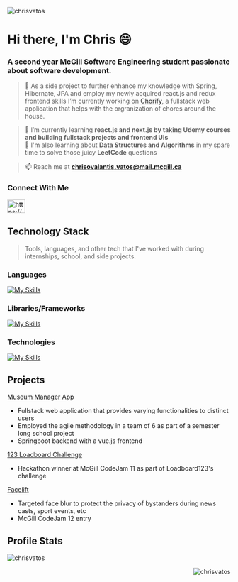 <p align="left"> <img src="https://komarev.com/ghpvc/?username=chrisvatos&label=Profile%20views&color=0e75b6&style=flat" alt="chrisvatos" /> </p>


# Hi there, I'm Chris 😄
### A second year McGill Software Engineering student passionate about software development.


> 🔭 As a side project to further enhance my knowledge with Spring, Hibernate, JPA and employ my newly acquired react.js and redux frontend skills I’m currently working on [Chorify](https://github.com/ChrisVatos/chorify), a fullstack web application that helps with the orgranization of 
chores around the house.

> 🌱 I’m currently learning **react.js and next.js by taking Udemy courses and building fullstack projects and frontend UIs** <br>
> 🌱 I'm also learning about **Data Structures and Algorithms** in my spare time to solve those juicy **LeetCode** questions

> 📫 Reach me at **chrisovalantis.vatos@mail.mcgill.ca**

<h3 align="left">Connect With Me</h3>
<p align="left">
<a href="https://www.linkedin.com/in/chrisvatos/" target="blank"><img align="center" src="https://raw.githubusercontent.com/rahuldkjain/github-profile-readme-generator/master/src/images/icons/Social/linked-in-alt.svg" alt="https://www.linkedin.com/in/chrisvatos/" height="30" width="40" /></a>
</p>

## Technology Stack <br> 
> Tools, languages, and other tech that I've worked with during internships, school, and side projects. <br>

### Languages 
[![My Skills](https://skills.thijs.gg/icons?i=js,css,html,react,java,py,bash)](https://skills.thijs.gg)

### Libraries/Frameworks
[![My Skills](https://skills.thijs.gg/icons?i=react,redux,bootstrap,express,nextjs,nodejs,vue,spring)](https://skills.thijs.gg)

### Technologies 
[![My Skills](https://skills.thijs.gg/icons?i=git,github,gherkin,gradle,eclipse,vscode,firebase,docker,jenkins,postgres,hibernate)](https://skills.thijs.gg)

## Projects

[Museum Manager App](https://github.com/McGill-ECSE321-Fall2022/project-group-07) <br> 
- Fullstack web application that provides varying functionalities to distinct users
- Employed the agile methodology in a team of 6 as part of a semester long school project 
- Springboot backend with a vue.js frontend 

[123 Loadboard Challenge](https://github.com/ChrisVatos/123LoadBoardChallenge)<br>
- Hackathon winner at McGill CodeJam 11 as part of Loadboard123's challenge <br> 

[Facelift](https://github.com/ChrisVatos/FaceLift)
- Targeted face blur to protect the privacy of bystanders during news casts, sport events, etc
- McGill CodeJam 12 entry

## Profile Stats

<p>&nbsp;<img align="left" src="https://github-readme-stats.vercel.app/api?username=chrisvatos&show_icons=true&locale=en" alt="chrisvatos" /></p>

<p><img align="right" src="https://github-readme-streak-stats.herokuapp.com/?user=chrisvatos&" alt="chrisvatos" /></p>



